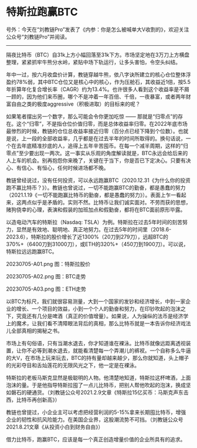# 特斯拉跑赢BTC

号外：今天在“刘教链Pro”发表了《内参：你是怎么被喊单大V收割的》，欢迎关注公众号“刘教链Pro”并阅读。

* * *

隔夜比特币（BTC）自31k上方小幅回落至31k下方。市场坚定地在3万刀上方横盘整理，紧紧抓牢牛熊分水岭，紧贴中场下轨运行，让多头害怕，令空头纠结。

年中一过，按六月收盘价计算，教链穿越牛熊，依八字诀所建立的核心仓位整体浮盈约78%弱，其中BTC仓位又是核心中的核心，作为压舱石，其收益近1倍，按5.5年折算年化复合增长率（CAGR）约为13.4%。也许很多人看到这个收益率是不屑一顾的，因为他们来币圈，哪个不是冲着一年百倍、千倍，一夜暴富，或者两年财富自由之类的极度aggressive（积极进取）的目标来的呢？

如果笔者摆出另一个数字，那么可能会令你更加吃惊 —— 那就是“归零点”的存在。这个“归零”，不是指仓位价值归零，而是总体收益率归零。在2022年底市场最惨烈的时候，教链的仓位总收益率接近归零（百分点已经下降到个位数）。也就是说，上一段的全部收益率，几乎都是在过去半年的时间所取得的。换句话说，一个在去年底精准抄底的人，追得上五年辛苦囤币。在每一个减半周期，这样的“归零点”至少要出现一两次。这一事实从乐观的角度解读就是，BTC永远会给后来的人上车的机会。别再抱怨你来晚了，关键在于当下，你是否已下定决心。只要有决心、有信心、有恒心，任何时候进场都不晚。

教链曾经说过，没有任何投资，可以永远跑赢BTC（2020.12.31《为什么你的投资跑不赢比特币？》）。教链也曾说过，一切不能跑赢BTC的勤奋，都是愚蠢的努力（2021.1.19《一切不能跑赢比特币的勤奋，都是愚蠢的努力》）。表面上乍一看起来，这两点似乎是矛盾的。实则不然。比特币让我们诚实面对。不劳而获的思想，赌狗侥幸的心理，表演和假装的加班加点和假勤奋，都将在BTC面前原形毕露。

以造电动汽车的特斯拉（Nasdaq: TSLA）为例。特斯拉在过去5年时间的刻苦努力，显然是有效地、聪明地、真正地努力。在过去5年的时间里（2018.6-2023.6），特斯拉的股价增长了近1300%（20刀到279刀），远超BTC的370%+（6400刀到31000刀），或ETH的320%+（450刀到1900刀）。可以说，特斯拉远远跑赢BTC。

20230705-A01.png
图：特斯拉股价

20230705-A02.png
图：BTC走势

20230705-A03.png
图：ETH走势

以BTC为标尺，我们就很容易测量，大到一个国家的发钞和经济增长，中到一家企业的增长、一个项目的效益，小到一个个人的勤奋和努力，在印钞吹起的泡沫之下，究竟还有几分是啤酒（真正的价值增量）。如果说，人为操纵的法币是经济学上的魔术，让我们看不清障眼法背后的真相，那么比特币就是一本告诉你经济戏法儿全部真相的揭秘之书。

市场上有句俗语，只有当潮水退去，你才知道谁在裸泳。比特币就像远距离透视装置，让你不必等到潮水退去，就能看清楚每一个弄潮儿的裤衩。一个自称多么牛逼的大V，在市场上玩来玩去，BTC的持有量却越来越少，那么你就知道，头上帽子的光彩夺目和舌灿莲花的无限风光之下，他一定是在裸泳。

特斯拉的老板马斯克显然是极聪明的人物。他清楚地知道，特斯拉这杯啤酒，上面泡沫的量。于是他指导特斯拉囤了一点儿比特币，把别人帮他吹起的泡沫，换成坚如磐石的硬通货。（刘教链公众号2021.2.9文章《特斯拉15亿买币：马斯克声东击西，比特币再创新高》）

教链也曾提过，小企业主可以考虑把经营利润的5-15%拿来长期囤比特币，增强企业的韧性和抗风险能力。在美国企业界，这股潮流势不可挡。（刘教链公众号2021.8.21文章《从投资小白到财务自由》）

借力比特币，跑赢BTC，应该是每一个真正创造增量价值的企业所具有的追求。


